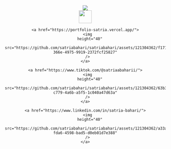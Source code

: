 <div align="center">
  <img
    src="https://capsule-render.vercel.app/api?type=waving&height=300&color=gradient&text=Hello%20there!"
  />

  <div>
    <a href="https://www.instagram.com/satriabaharii_/">
      <img
        height="40"
        src="https://github.com/satriabahari/satriabahari/assets/121304362/636bd63f-22df-490e-87b9-e012cc397f01"
      />
    </a>

    <a href="https://portfolio-satria.vercel.app/">
      <img
        height="40"
        src="https://github.com/satriabahari/satriabahari/assets/121304362/f17196ba-366e-4975-9919-2372fcf25827"
      />
    </a>

    <a href="https://www.tiktok.com/@satriaabaharii/">
      <img
        height="40"
        src="https://github.com/satriabahari/satriabahari/assets/121304362/63b3d782-c779-4a6b-a5f5-1c040a47d63a"
      />
    </a>

    <a href="https://www.linkedin.com/in/satria-bahari/">
      <img
        height="40"
        src="https://github.com/satriabahari/satriabahari/assets/121304362/a33a2544-fda6-4598-bad5-d0eb01d7e388"
      />
    </a>
  </div>
</div>
